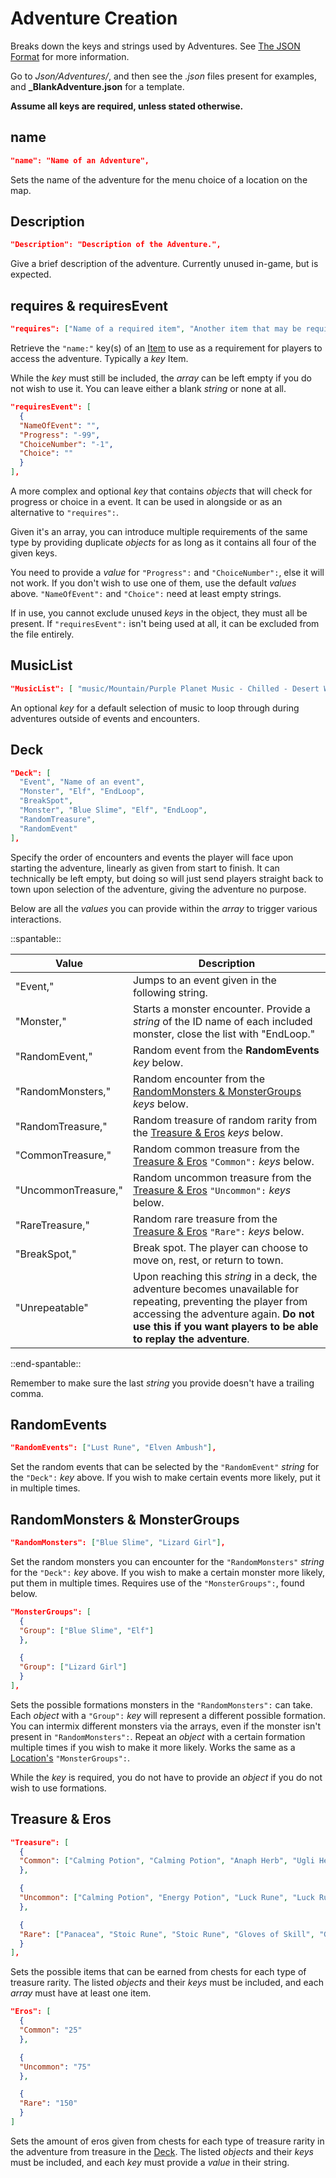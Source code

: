 # Adventure Creation

Breaks down the keys and strings used by Adventures. See [The JSON Format](../../Tutorials/TheJsonFormat.md) for more information.

Go to *Json/Adventures/*, and then see the *.json* files present for
examples, and **_BlankAdventure.json** for a template.

**Assume all keys are required, unless stated otherwise.**

## name

``` json
"name": "Name of an Adventure",
```

Sets the name of the adventure for the menu choice of a location on the
map.

## Description

``` json
"Description": "Description of the Adventure.",
```

Give a brief description of the adventure. Currently unused in-game, but
is expected.

## requires & requiresEvent

``` json
"requires": ["Name of a required item", "Another item that may be required"],
```

Retrieve the `"name:"` key(s) of an
[Item](../../Manual/Items/Items.md) to use as
a requirement for players to access the adventure. Typically a
*key* Item.

While the *key* must still be included,
the *array* can be left empty if you do
not wish to use it. You can leave either a blank
*string* or none at all.

``` json
"requiresEvent": [
  {
  "NameOfEvent": "",
  "Progress": "-99",
  "ChoiceNumber": "-1",
  "Choice": ""
  }
],
```

A more complex and optional *key* that
contains *objects* that will check for
progress or choice in a event. It can be used in alongside or as an
alternative to `"requires":`.

Given it's an array, you can introduce multiple requirements of the
same type by providing duplicate *objects* for as long as it contains all four of the given keys.

You need to provide a *value* for
`"Progress":` and `"ChoiceNumber":`, else it will not work. If you
don't wish to use one of them, use the default
*values* above. `"NameOfEvent":` and
`"Choice":` need at least empty strings.

If in use, you cannot exclude unused *keys* in the object, they must all be present. If
`"requiresEvent":` isn't being used at all, it can be excluded from the
file entirely.

## MusicList

``` json
"MusicList": [ "music/Mountain/Purple Planet Music - Chilled - Desert Winds (3_12).mp3"],
```

An optional *key* for a default selection
of music to loop through during adventures outside of events and
encounters.

## Deck

``` json
"Deck": [
  "Event", "Name of an event",
  "Monster", "Elf", "EndLoop",
  "BreakSpot",
  "Monster", "Blue Slime", "Elf", "EndLoop",
  "RandomTreasure",
  "RandomEvent"
],
```

Specify the order of encounters and events the player will face upon
starting the adventure, linearly as given from start to finish. It can
technically be left empty, but doing so will just send players straight
back to town upon selection of the adventure, giving the adventure no
purpose.

Below are all the *values* you can
provide within the *array* to trigger
various interactions.

::spantable::

| Value                   | Description                                                      |
|-------------------------|------------------------------------------------------------------|
| "Event,"                | Jumps to an event given in the following string.                 |
| "Monster,"              | Starts a monster encounter. Provide a *string* of the ID name of each included monster, close the list with "EndLoop."                                                                                            |
| "RandomEvent,"          | Random event from the **RandomEvents** *key* below.              |
| "RandomMonsters,"       | Random encounter from the [RandomMonsters & MonsterGroups](#randommonsters-monstergroups) *keys* below.                                                                                       |
| "RandomTreasure,"       | Random treasure of random rarity from the [Treasure & Eros](#treasure-eros) *keys* below.                                                                                       |
| "CommonTreasure,"       | Random common treasure from the [Treasure & Eros](#treasure-eros) `"Common":` *keys* below.                                                                                       |
| "UncommonTreasure,"     | Random uncommon treasure from the [Treasure & Eros](#treasure-eros) `"Uncommon":` *keys* below.                                                                                       |
| "RareTreasure,"         | Random rare treasure from the [Treasure & Eros](#treasure-eros) `"Rare":` *keys* below.                                                                                       |
| "BreakSpot,"            | Break spot. The player can choose to move on, rest, or return to town.                                                                                        |
| "Unrepeatable"          | Upon reaching this *string* in a deck, the adventure becomes unavailable for repeating, preventing the player from accessing the adventure again. **Do not use this if you want players to be able to replay the adventure**. |

::end-spantable::

Remember to make sure the last *string*
you provide doesn't have a trailing comma.

## RandomEvents

``` json
"RandomEvents": ["Lust Rune", "Elven Ambush"],
```

Set the random events that can be selected by the `"RandomEvent"`
*string* for the `"Deck":`
*key* above. If you wish to make certain
events more likely, put it in multiple times.

## RandomMonsters & MonsterGroups

``` json
"RandomMonsters": ["Blue Slime", "Lizard Girl"],
```

Set the random monsters you can encounter for the `"RandomMonsters"`
*string* for the `"Deck":`
*key* above. If you wish to make a
certain monster more likely, put them in multiple times. Requires use of
the `"MonsterGroups":`, found below.

``` json
"MonsterGroups": [
  {
  "Group": ["Blue Slime", "Elf"]
  },

  {
  "Group": ["Lizard Girl"]
  }
],
```

Sets the possible formations monsters in the `"RandomMonsters":` can
take. Each *object* with a `"Group":`
*key* will represent a different possible
formation. You can intermix different monsters via the arrays, even if
the monster isn't present in `"RandomMonsters":`. Repeat an
*object* with a certain formation
multiple times if you wish to make it more likely. Works the same as a
[Location's](../../Manual/Locations/Locations.md) `"MonsterGroups":`.

While the *key* is required, you do not
have to provide an *object* if you do not
wish to use formations.

## Treasure & Eros

``` json
"Treasure": [
  {
  "Common": ["Calming Potion", "Calming Potion", "Anaph Herb", "Ugli Herb"]
  },

  {
  "Uncommon": ["Calming Potion", "Energy Potion", "Luck Rune", "Luck Rune", "Soothing Potion"]
  },

  {
  "Rare": ["Panacea", "Stoic Rune", "Stoic Rune", "Gloves of Skill", "Gloves of Skill", "Power Belt"]
  }
],
```

Sets the possible items that can be earned from chests for each type of
treasure rarity. The listed *objects* and
their *keys* must be included, and each
*array* must have at least one item.

``` json
"Eros": [
  {
  "Common": "25"
  },

  {
  "Uncommon": "75"
  },

  {
  "Rare": "150"
  }
]
```

Sets the amount of eros given from chests for each type of treasure
rarity in the adventure from treasure in the [Deck](#deck). The listed
*objects* and their *keys* must be included, and each
*key* must provide a *value* in their string.
